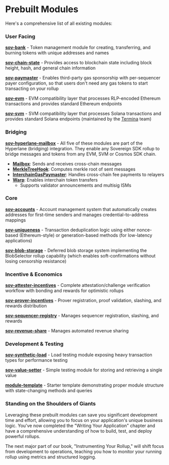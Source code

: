 # Prebuilt Modules

Here's a comprehensive list of all existing modules: 

### User Facing

[**sov-bank**](fix-link) - Token management module for
creating, transferring, and burning tokens
with unique addresses and names

[**sov-chain-state**](fix-link) - Provides access to
blockchain state including block height, hash,
and general chain information

[**sov-paymaster**](fix-link) - Enables third-party gas
sponsorship with per-sequencer payer
configuration, so that users don't need any gas 
tokens to start transacting on your rollup

[**sov-evm**](fix-link) - EVM compatibility layer that
processes RLP-encoded Ethereum transactions
and provides standard Ethereum endpoints

[**sov-svm**](fix-link) - SVM compatibility layer that
processes Solana transactions
and provides standard Solana endpoints (maintained by the [Termina](https://www.termina.technology/) team)

### Bridging

[**sov-hyperlane-mailbox**](fix-link) - All five of these modules are 
part of the Hyperlane (bridging) integration. They enable 
any Sovereign SDK rollup to bridge messages and tokens from
any EVM, SVM or Cosmos SDK chain.
- [**Mailbox**](fix-link): Sends and receives cross-chain
  messages
- [**MerkleTreeHook**](fix-link): Computes merkle root of
  sent messages
- [**InterchainGasPaymaster**](fix-link): Handles
  cross-chain fee payments to relayers
- [**Warp**](fix-link): Enables interchain token transfers
    - Supports validator announcements and
  multisig ISMs

### Core

[**sov-accounts**](fix-link) - Account management system
that automatically creates addresses for
first-time senders and manages
credential-to-address mappings

[**sov-uniqueness**](fix-link) - Transaction deduplication
logic using either nonce-based (Ethereum-style) or
generation-based methods (for low-latency applications)

[**sov-blob-storage**](fix-link) - Deferred blob storage
system implementing the BlobSelector rollup
capability (which enables soft-confirmations
without losing censorship resistance)


### Incentive & Economics

[**sov-attester-incentives**](fix-link) - Complete
attestation/challenge verification workflow
with bonding and rewards for optimistic
rollups

[**sov-prover-incentives**](fix-link) - Prover
registration, proof validation, slashing, and
rewards distribution

[**sov-sequencer-registry**](fix-link) - Manages sequencer
registration, slashing, and rewards

[**sov-revenue-share**](fix-link) - Manages automated revenue sharing

### Development & Testing

[**sov-synthetic-load**](fix-link) - Load testing module
exposing heavy transaction types for
performance testing

[**sov-value-setter**](fix-link) - Simple testing module
for storing and retrieving a single value

[**module-template**](fix-link) - Starter template
demonstrating proper module structure with
state-changing methods and queries

### Standing on the Shoulders of Giants

Leveraging these prebuilt modules can save you significant development time and effort, allowing you to focus on your application's unique business logic. You've now completed the "Writing Your Application" chapter and have a comprehensive understanding of how to build, test, and deploy powerful rollups.

The next major part of our book, "Instrumenting Your Rollup," will shift focus from development to operations, teaching you how to monitor your running rollup using metrics and structured logging.